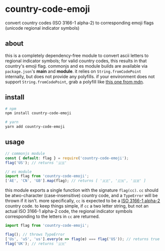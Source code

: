 # country-code-emoji

convert country codes (ISO 3166-1 alpha-2) to corresponding emoji flags (unicode regional indicator symbols)

## about

this is a completely dependency-free module to convert ascii letters to regional indicator symbols;
for valid country codes, this results in that country's emoji flag.
commonjs and es module builds are available via `package.json`'s **main** and **module**.
it relies on `String.fromCodePoint` internally, but does not provide any polyfills.
if your environment does not support `String.fromCodePoint`,
grab a polyfill like [this one from mdn](https://developer.mozilla.org/en-US/docs/Web/JavaScript/Reference/Global_Objects/String/fromCodePoint#Polyfill).

## install

```bash
# npm
npm install country-code-emoji

# yarn
yarn add country-code-emoji
```

## usage

```javascript
// commonjs module
const { default: flag } = require('country-code-emoji');
flag('US'); // returns '🇺🇸'

// es module
import flag from 'country-code-emoji';
['AE', 'CN', 'GB'].map(flag); // returns [ '🇦🇪', '🇨🇳', '🇬🇧' ]
```

this module exports a single function with the signature `flag(cc)`.
`cc` should be atwo-character (case-insensitive) country code, and a `TypeError` will be thrown if it isn't.
more specifically, `cc` is expected to be a [ISO 3166-1 alpha-2](https://en.wikipedia.org/wiki/ISO_3166-1_alpha-2) country code.
to keep things simple, if `cc` a two letter string, but not an actual ISO 3166-1 alpha-2 code,
the regional indicator symbols corresponding to the letters in `cc` are returned.

```javascript
import flag from 'country-code-emoji';

flag(); // throws TypeError
['Us', 'uS', 'us'].every(e => flag(e) === flag('US')); // returns true
flag('UK'); // returns '🇺🇰'
```
